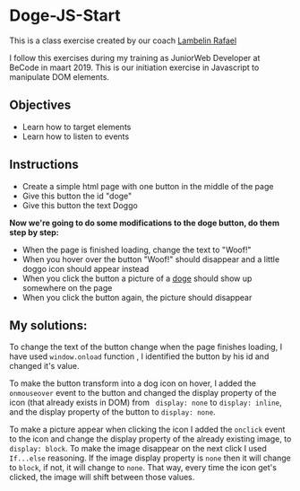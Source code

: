 # Doge-JS-Start

This is a class exercise created by our coach [Lambelin Rafael](https://github.com/rafaello104)


I follow this exercises during my training as JuniorWeb Developer at BeCode in maart 2019.
This is our initiation exercise in Javascript to manipulate DOM elements.

## Objectives

- Learn how to target elements
- Learn how to listen to events
## Instructions

- Create a simple html page with one button in the middle of the page
- Give this button the id "doge"
- Give this button the text Doggo

**Now we're going to do some modifications to the doge button, do them step by step:**

- When the page is finished loading, change the text to "Woof!"
- When you hover over the button "Woof!" should disappear and a little doggo icon should appear instead
- When you click the button a picture of a [doge](http://www.stickpng.com/cat/memes/doge?page=1) should show up somewhere on the page
- When you click the button again, the picture should disappear

## My solutions: ##

To change the text of the button change when the page finishes loading, I have used `window.onload` function , I identified the button by his id and changed it's value.

To make the button transform into a dog icon on hover, I added the `onmouseover` event to the button and changed the display property of the icon (that already exists in DOM) from ` display: none` to `display: inline`, and the display property of the button to `display: none`. 


To make a picture appear when clicking the icon I added the `onclick` event to the icon and change the display property of the already existing image, to `display: block`. To make the image disappear on the next click I used `If...else` reasoning. If the image display property is `none` then it will change to `block`,  if not, it will change to `none`. That way, every time the icon get's clicked, the image will shift between those values.
